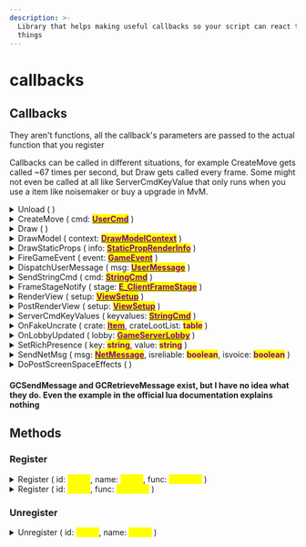 ```yaml
---
description: >-
  Library that helps making useful callbacks so your script can react to most
  things
---
```


# callbacks

## Callbacks

They aren't functions, all the callback's parameters are passed to the actual function that you register

Callbacks can be called in different situations, for example CreateMove gets called \~67 times per second, but Draw gets called every frame. Some might not even be called at all like ServerCmdKeyValue that only runs when you use a item like noisemaker or buy a upgrade in MvM.

<details>

<summary>Unload ( )</summary>

This is called when the script is being unloaded, either by the lmaobox menu or by another script

Called before actually being unloaded, so you can still use your variables

Example:

```lua
local junkvar1 = 1239842389047
local junkvar2 = 12842389174

local function Unload()
    print("Script is being unloaded!")
    junkvar1 = nil
    junkvar2 = nil
    collectgarbage("collect")
end

callbacks.Register("Unload", Unload)
```

</details>

<details>

<summary>CreateMove ( cmd: <a href="../classes/usercmd/"><mark style="color:purple;"><strong>UserCmd</strong></mark></a> )</summary>

Useful for processing & changing input and movement

Example:

<pre class="language-lua"><code class="lang-lua">local function IsShooting(cmd)
    if (cmd.buttons &#x26; IN_ATTACK) ~= 0 then
        --- local player is shooting
        --- do something :3
    end
end

<strong>callbacks.Register("CreateMove", IsShooting)
</strong></code></pre>

</details>

<details>

<summary>Draw ( )</summary>

Useful for drawing stuff to the screen

You might want to check the draw library

Example:

<pre class="language-lua"><code class="lang-lua">local font = draw.CreateFont("TF2 BUILD", 12, 1000)

local function DrawText()
    local x, y = 50, 20
    draw.SetFont(font)
    draw.Color(255, 255, 255, 255)
    draw.TextShadow(x, y, "hi mom!")
end

<strong>callbacks.Register("Draw", DrawText)
</strong></code></pre>

</details>

<details>

<summary>DrawModel ( context: <a href="../classes/drawmodelcontext.md"><mark style="color:purple;"><strong>DrawModelContext</strong></mark></a> )</summary>

Useful to change how the models are drawn

Example:

```lua
local function MakeModelsRed(context)
    local entity = context:GetEntity()
    if not entity or not entity:IsPlayer() then return end
    
    context:SetColorModulation(1, 0, 0)
end

callbacks.Register("DrawModel", MakeModelsRed)
```

</details>

<details>

<summary>DrawStaticProps ( info: <a data-footnote-ref href="#user-content-fn-1"><mark style="color:purple;"><strong>StaticPropRenderInfo</strong></mark></a> )</summary>

This is useful to change how static props look

Although we have exactly only half the functions working (there are only 2 of them)

And the other half that works, im not sure if it really works :p

Example:

<pre class="language-lua"><code class="lang-lua">local function MakePropsBlue(info)
    info:StudioSetColorModulation(1, 0, 0)
end

<strong>callbacks.Register("DrawStaticProps", MakePropsBlue)
</strong></code></pre>

</details>

<details>

<summary>FireGameEvent ( event: <a data-footnote-ref href="#user-content-fn-2"><mark style="color:purple;"><strong>GameEvent</strong></mark></a> )</summary>

Useful to react to certain events in the game, like a player's death for example

You might want to take a look at the [Game Events](https://wiki.alliedmods.net/Team_Fortress_2_Events) page

Example:

```lua
local function PlayerDeath(event)
    if event:GetName() == "player_death" then
        local victim_index = event:GetInt("victim_entindex")
        local victim = entities.GetByIndex(victim_index)
        if not victim then return end
        
        print(victim:GetName() .. " has died")
    end
end

callbacks.Register("FireGameEvent", PlayerDeath)
```

</details>

<details>

<summary>DispatchUserMessage ( msg: <a data-footnote-ref href="#user-content-fn-2"><mark style="color:purple;"><strong>UserMessage</strong></mark></a> )</summary>

It's useful for buying stuff in MvM and other things :p&#x20;

To find user messages, I recommend looking at the TF2's source code

Example:

<pre class="language-lua" data-title="Example from official docs" data-full-width="false"><code class="lang-lua">--- source: https://lmaobox.net/lua/Lua_Classes/UserMessage/#example
local function myCoolMessageHook(msg)

    if msg:GetID() == SayText2 then 
        local bf = msg:GetBitBuffer()

        bf:SetCurBit(8)-- skip 1 byte of not useful data

        local chatType = bf:ReadString(256)
        local playerName = bf:ReadString(256)
        local message = bf:ReadString(256)

        print("Player " .. playerName .. " said " .. message)
    end

end

<strong>callbacks.Register("DispatchUserMessage", myCoolMessageHook)
</strong></code></pre>

</details>

<details>

<summary>SendStringCmd ( cmd: <a data-footnote-ref href="#user-content-fn-3"><mark style="color:purple;"><strong>StringCmd</strong></mark></a> )</summary>

Called when console command is sent to server, like for example when using chat it'll pass the message to the cmd parameter

Example:

```lua
local function PrintMessages(cmd)
    local text = cmd:Get()
    if string.find(text, 'say "') then
        print(text)
        cmd:Set("echo hi mom!") --- change the command from for example, 'say "hi dad"' to "echo hi mom!"
    end
end

callbacks.Register("SendStringCmd", PrintMessages)
```

</details>

<details>

<summary>FrameStageNotify ( stage: <a data-footnote-ref href="#user-content-fn-4"><mark style="color:purple;"><strong>E_ClientFrameStage</strong></mark></a> )</summary>

This gets called when when rendering starts/ends, when starting/nding to receive a network update, etc.

Used to be PostPropUpdate but its deprecated, so use `stage == E_ClientFrameStage.NETWORK_UPDATE_START`  if you want the same thing

Example:

```lua
local position = nil

local function GetLocalPlayerPosition()
    local player = entities.GetLocalPlayer()
    if not player then position = nil return end
    
    position = player:GetAbsOrigin()
    print("The new localplayer position is " .. tostring(position))
end

local function FrameStageNotify(stage)
    if stage == E_ClientFrameStage.NETWORK_UPDATE_START then
        GetLocalPlayerPosition()
    end
end

callbacks.Register("FrameStageNotify", FrameStageNotify)
```

</details>

<details>

<summary>RenderView ( setup: <a data-footnote-ref href="#user-content-fn-5"><mark style="color:purple;"><strong>ViewSetup</strong></mark></a> )</summary>

This is called before the view of the local player is rendered

Its used to change your fov, angles, etc

Example:

```lua
local function ChangeFOV(setup)
    setup.fov = 120
end

callbacks.Register("RenderView", ChangeFOV)
```

</details>

<details>

<summary>PostRenderView ( setup: <a data-footnote-ref href="#user-content-fn-5"><mark style="color:purple;"><strong>ViewSetup</strong></mark></a> )</summary>

This is called after the view of the local player is rendered

Its used to make custom cameras

Example:

{% code title="Example from official doc" %}
```lua
--- source: https://lmaobox.net/lua/Lua_Libraries/render/#examples
local camW = 400
local camH = 300
local cameraTexture = materials.CreateTextureRenderTarget( "cameraTexture123", camW, camH )
local cameraMaterial = materials.Create( "cameraMaterial123", [[
    UnlitGeneric
    {
        $basetexture    "cameraTexture123"
    }
]] )

callbacks.Register("PostRenderView", function(view)
    customView = view
    customView.angles = EulerAngles(customView.angles.x, customView.angles.y + 180, customView.angles.z)

    render.Push3DView( customView, E_ClearFlags.VIEW_CLEAR_COLOR | E_ClearFlags.VIEW_CLEAR_DEPTH, cameraTexture )
    render.ViewDrawScene( true, true, customView )
    render.PopView()
    render.DrawScreenSpaceRectangle( cameraMaterial, 300, 300, camW, camH, 0, 0, camW, camH, camW, camH )
end)
```
{% endcode %}

</details>

<details>

<summary>ServerCmdKeyValues ( keyvalues: <a data-footnote-ref href="#user-content-fn-6"><mark style="color:purple;"><strong>StringCmd</strong></mark></a> )</summary>

Called when the client sends a keyvalues message to the server. Keyvalues are a way of sending data to the server, and are used for many things, such as sending MVM Upgrades, using items, and more

Example:

```lua
local function ServerCmdKeyValues(keyvalues)
    local text = keyvalues:Get()
    print(text)
end

callbacks.Register("ServerCmdKeyValues", ServerCmdKeyValues)
```

</details>

<details>

<summary>OnFakeUncrate ( crate: <a data-footnote-ref href="#user-content-fn-7"><mark style="color:purple;"><strong>Item</strong></mark></a>, crateLootList: <mark style="color:purple;"><strong>table</strong></mark> )</summary>

Honestly everything in this specific callback was taken from the official lua doc, I have never used this one

Called when a fake crate is to be uncrated. This is called before the crate is actually uncrated. You can return a table of items that will be shown as uncrated. The loot list is useful as a reference for what items can be uncrated in this crate, but you can create any items you want.

Example:

{% code title="Example from official lua doc" %}
```lua
--- source: https://lmaobox.net/lua/Lua_Callbacks/#examples

--- OnFakeUncrate gets called when user is unboxing a fake crate with a fake key, 
--- both could be created by our skinchanger and via CreateFakeItem method
callbacks.Register( "OnFakeUncrate", "abcd", function( itemCrate, lootTable )
    print( "OnFakeUncrate" )
    print( "itemCrate Name: " .. itemCrate:GetName() )

    for i = 1, #lootTable do
        print( "lootTable[" .. i .. "] Name: " .. lootTable[i]:GetName() )
    end

    return lootTable
end )

--- modify unboxing to always unbox rainbow flamethrower (15090)
callbacks.Register( "OnFakeUncrate", "abcd", function( itemCrate, lootTable )
    print( "OnFakeUncrate crate: " .. itemCrate:GetName() )

    local myLootTable = {}
    myLootTable[1] = itemschema.GetItemDefinitionByID(15090)

    return myLootTable
end )
```
{% endcode %}

</details>

<details>

<summary>OnLobbyUpdated ( lobby: <a data-footnote-ref href="#user-content-fn-8"><mark style="color:purple;"><strong>GameServerLobby</strong></mark></a> )</summary>

Called when the lobby is found or updated

Is called before deciding if you're gonna join the game or not, so you can decide for the game :)

Example:

```lua
---@param lobby GameServerLobby
local function OnLobbyUpdated(lobby)
   for i, member in pairs (lobby:GetMembers()) do
      print(member:GetName() .. " " .. member:GetSteamID())
   end
end

callbacks.Register("OnLobbyUpdated", OnLobbyUpdated)
```

</details>

<details>

<summary>SetRichPresence ( key: <mark style="color:purple;"><strong>string</strong></mark>, value: <mark style="color:purple;"><strong>string</strong></mark> )</summary>

This is **NOT** discord rich presence, its for steam friend list!

Allows you to change the rich presence in the friend list

{% code overflow="wrap" %}
```lua
--- this changes the state to casual, so even if we're on a community server it will look like we're playing a casual match :)

---@param key string
---@param value string?
---@return string?
local function SetRichPresence(key, value)
   if key == "state" then
      return "PlayingCasual"
   end

   return nil
end

callbacks.Register("SetRichPresence", SetRichPresence)
```
{% endcode %}

</details>

<details>

<summary>SendNetMsg ( msg: <a data-footnote-ref href="#user-content-fn-9"><mark style="color:purple;"><strong>NetMessage</strong></mark></a>, isreliable: <mark style="color:purple;"><strong>boolean</strong></mark>, isvoice: <mark style="color:purple;"><strong>boolean</strong></mark> )</summary>

Called when the client wants to send a <mark style="color:purple;">**NetMessage**</mark> to the server, you can use this callback to intercept that and decide if you want to send it. It's possible to change the message data so we can do some light amount of tom foolery with the server like spoofing convar values

You might want to check the leaked 2020 TF2 source code for the net messages and to see how they write & read them

You might want to see how the BitBuffer class works, it is really important for this

Example:

```lua
local clc_move = 9

---@param msg NetMessage
---@param isreliable boolean
---@param isvoice boolean
local function SendNetMessage(msg, isreliable, isvoice)
   if msg:GetType() == clc_move then
      local buffer = BitBuffer()
      msg:WriteToBitBuffer(buffer)

      --- skip 6 useless bits
      buffer:SetCurBit(6)

      local newcommands, backupcommands
      newcommands = buffer:ReadInt(4)
      backupcommands = buffer:ReadInt(3)

      local formattedtext = string.format("new cmds: %s, backup cmds: %s", newcommands, backupcommands)
      print(formattedtext)

      buffer:Delete()
   end

   return true
end

callbacks.Register("SendNetMsg", SendNetMessage)
```

</details>

<details>

<summary>DoPostScreenSpaceEffects ( )</summary>

Called after the screen space effects are drawn in the screen

This is useful for drawing custom glows and other stuff

Example:

i have no good example, sorry

was never able to make stuff with this callback work

</details>

#### GCSendMessage and GCRetrieveMessage exist, but I have no idea what they do. Even the example in the official lua documentation explains nothing <a href="#gcsendmessage-typeidinteger-datastringcmd" id="gcsendmessage-typeidinteger-datastringcmd"></a>

## Methods

### Register

<details>

<summary>Register ( id: <mark style="color:yellow;"><strong>string</strong></mark>, name: <mark style="color:yellow;"><strong>string</strong></mark>, func: <mark style="color:yellow;"><strong>function</strong></mark> )</summary>

* You can use this to register a function (`func`) that gets called when a certain callback (`id`) runs

- The <mark style="color:green;">name</mark> parameter is a unique identifier so you can stop a registered function to stop at any time

Example:

<pre class="language-lua" data-title="Print hi on Draw callback"><code class="lang-lua">local function PrintHi()
    print("hi mom!")
end

<strong>callbacks.Register("Draw", "hi dad", PrintHi)
</strong></code></pre>

</details>

<details>

<summary>Register ( id: <mark style="color:yellow;"><strong>string</strong></mark>, func: <mark style="color:yellow;"><strong>function</strong></mark> )</summary>

* You can use this to register a function (`func`) that gets called when a certain callback (`id`) runs

Example:

<pre class="language-lua"><code class="lang-lua">local function PrintHi()
    print("hi mom!")
end

<strong>callbacks.Register("Draw", PrintHi)
</strong></code></pre>

</details>

### Unregister

<details>

<summary>Unregister ( id: <mark style="color:yellow;"><strong>string</strong></mark>, name: <mark style="color:yellow;"><strong>string</strong></mark> )</summary>

* Stops a registered callback id (<mark style="color:green;">**name**</mark>) from running

Example:

```lua
callbacks.Unregister("Draw", "hi dad")
```

</details>

[^1]: <mark style="color:purple;">**I have to add this class later**</mark>

[^2]: I didn't make the class page yet

[^3]: <mark style="color:purple;">**Class page still not made**</mark>

[^4]: I still need to make this page

[^5]: Still have to make this page

[^6]: Gotta make the page

[^7]: As always, I still have to make this page :(

[^8]: Still gotta make this page, nice

[^9]: I particularly love this class, but I still haven't made the page :p
